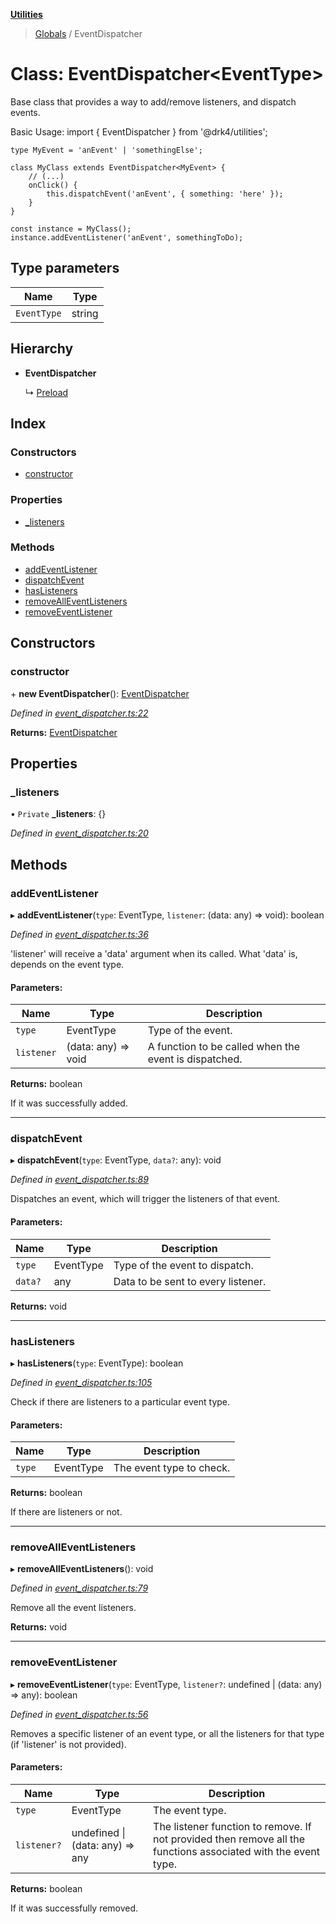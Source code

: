 **[Utilities](../README.md)**

> [Globals](../README.md) / EventDispatcher

# Class: EventDispatcher\<EventType>

Base class that provides a way to add/remove listeners, and dispatch events.

Basic Usage:
    import { EventDispatcher } from '@drk4/utilities';

    type MyEvent = 'anEvent' | 'somethingElse';

    class MyClass extends EventDispatcher<MyEvent> {
        // (...)
        onClick() {
            this.dispatchEvent('anEvent', { something: 'here' });
        }
    }

    const instance = MyClass();
    instance.addEventListener('anEvent', somethingToDo);

## Type parameters

Name | Type |
------ | ------ |
`EventType` | string |

## Hierarchy

* **EventDispatcher**

  ↳ [Preload](preload.md)

## Index

### Constructors

* [constructor](eventdispatcher.md#constructor)

### Properties

* [\_listeners](eventdispatcher.md#_listeners)

### Methods

* [addEventListener](eventdispatcher.md#addeventlistener)
* [dispatchEvent](eventdispatcher.md#dispatchevent)
* [hasListeners](eventdispatcher.md#haslisteners)
* [removeAllEventListeners](eventdispatcher.md#removealleventlisteners)
* [removeEventListener](eventdispatcher.md#removeeventlistener)

## Constructors

### constructor

\+ **new EventDispatcher**(): [EventDispatcher](eventdispatcher.md)

*Defined in [event_dispatcher.ts:22](https://github.com/noobiept/utilities/blob/4235ba9/source/event_dispatcher.ts#L22)*

**Returns:** [EventDispatcher](eventdispatcher.md)

## Properties

### \_listeners

• `Private` **\_listeners**: {}

*Defined in [event_dispatcher.ts:20](https://github.com/noobiept/utilities/blob/4235ba9/source/event_dispatcher.ts#L20)*

## Methods

### addEventListener

▸ **addEventListener**(`type`: EventType, `listener`: (data: any) => void): boolean

*Defined in [event_dispatcher.ts:36](https://github.com/noobiept/utilities/blob/4235ba9/source/event_dispatcher.ts#L36)*

'listener' will receive a 'data' argument when its called.
What 'data' is, depends on the event type.

#### Parameters:

Name | Type | Description |
------ | ------ | ------ |
`type` | EventType | Type of the event. |
`listener` | (data: any) => void | A function to be called when the event is dispatched. |

**Returns:** boolean

If it was successfully added.

___

### dispatchEvent

▸ **dispatchEvent**(`type`: EventType, `data?`: any): void

*Defined in [event_dispatcher.ts:89](https://github.com/noobiept/utilities/blob/4235ba9/source/event_dispatcher.ts#L89)*

Dispatches an event, which will trigger the listeners of that event.

#### Parameters:

Name | Type | Description |
------ | ------ | ------ |
`type` | EventType | Type of the event to dispatch. |
`data?` | any | Data to be sent to every listener.  |

**Returns:** void

___

### hasListeners

▸ **hasListeners**(`type`: EventType): boolean

*Defined in [event_dispatcher.ts:105](https://github.com/noobiept/utilities/blob/4235ba9/source/event_dispatcher.ts#L105)*

Check if there are listeners to a particular event type.

#### Parameters:

Name | Type | Description |
------ | ------ | ------ |
`type` | EventType | The event type to check. |

**Returns:** boolean

If there are listeners or not.

___

### removeAllEventListeners

▸ **removeAllEventListeners**(): void

*Defined in [event_dispatcher.ts:79](https://github.com/noobiept/utilities/blob/4235ba9/source/event_dispatcher.ts#L79)*

Remove all the event listeners.

**Returns:** void

___

### removeEventListener

▸ **removeEventListener**(`type`: EventType, `listener?`: undefined \| (data: any) => any): boolean

*Defined in [event_dispatcher.ts:56](https://github.com/noobiept/utilities/blob/4235ba9/source/event_dispatcher.ts#L56)*

Removes a specific listener of an event type, or all the listeners for that type (if 'listener' is not provided).

#### Parameters:

Name | Type | Description |
------ | ------ | ------ |
`type` | EventType | The event type. |
`listener?` | undefined \| (data: any) => any | The listener function to remove. If not provided then remove all the functions associated with the event type. |

**Returns:** boolean

If it was successfully removed.
